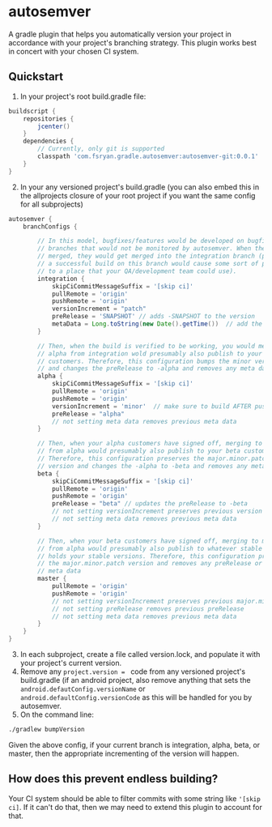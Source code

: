 # autosemver
A gradle plugin that helps you automatically version your project in accordance with your project's branching strategy. This plugin works best in concert with your chosen CI system.

## Quickstart
1. In your project's root build.gradle file:
```groovy
buildscript {
    repositories {
        jcenter()
    }
    dependencies {
        // Currently, only git is supported
        classpath 'com.fsryan.gradle.autosemver:autosemver-git:0.0.1'
    }
}
```
2. In your any versioned project's build.gradle (you can also embed this in the allprojects closure of your root project if you want the same config for all subprojects)
```groovy
autosemver {
    branchConfigs {

        // In this model, bugfixes/features would be developed on bugfix/feature
        // branches that would not be monitored by autosemver. When they are
        // merged, they would get merged into the integration branch (presumably
        // a successful build on this branch would cause some sort of publishing
        // to a place that your QA/development team could use).
        integration {
            skipCiCommitMessageSuffix = '[skip ci]'
            pullRemote = 'origin'
            pushRemote = 'origin'
            versionIncrement = "patch"
            preRelease = 'SNAPSHOT' // adds -SNAPSHOT to the version
            metaData = Long.toString(new Date().getTime())  // add the +timestamp as meta data
        }

        // Then, when the build is verified to be working, you would merge to
        // alpha from integration wold presumably also publish to your alpha
        // customers. Therefore, this configuration bumps the minor version
        // and changes the preRelease to -alpha and removes any meta data
        alpha {
            skipCiCommitMessageSuffix = '[skip ci]'
            pullRemote = 'origin'
            pushRemote = 'origin'
            versionIncrement = 'minor'  // make sure to build AFTER pushing version bump commit
            preRelease = "alpha"
            // not setting meta data removes previous meta data
        }

        // Then, when your alpha customers have signed off, merging to beta
        // from alpha would presumably also publish to your beta customers.
        // Therefore, this configuration preserves the major.minor.patch
        // version and changes the -alpha to -beta and removes any meta data
        beta {
            skipCiCommitMessageSuffix = '[skip ci]'
            pullRemote = 'origin'
            pushRemote = 'origin'
            preRelease = "beta" // updates the preRelease to -beta
            // not setting versionIncrement preserves previous version
            // not setting meta data removes previous meta data
        }

        // Then, when your beta customers have signed off, merging to master
        // from alpha would presumably also publish to whatever stable channel
        // holds your stable versions. Therefore, this configuration preserves
        // the major.minor.patch version and removes any preRelease or
        // meta data
        master {
            pullRemote = 'origin'
            pushRemote = 'origin'
            // not setting versionIncrement preserves previous major.minor.patch version
            // not setting preRelease removes previous preRelease
            // not setting meta data removes previous meta data
        }
    }
}
```
3. In each subproject, create a file called version.lock, and populate it with your project's current version.
4. Remove any ```project.version = ``` code from any versioned project's build.gradle (if an android project, also remove anything that sets the ```android.defautConfig.versionName``` or ```android.defaultConfig.versionCode``` as this will be handled for you by autosemver.
5. On the command line:
```bash
./gradlew bumpVersion
```
Given the above config, if your current branch is integration, alpha, beta, or master, then the appropriate incrementing of the version will happen.

## How does this prevent endless building?
Your CI system should be able to filter commits with some string like ```'[skip ci]```. If it can't do that, then we may need to extend this plugin to account for that.